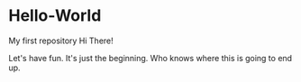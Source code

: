 # Hello-World
My first repository
Hi There!

Let's have fun.  It's just the beginning. Who knows where this is going to end up.
